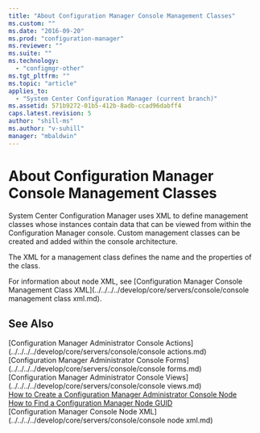 ```yaml
---
title: "About Configuration Manager Console Management Classes"
ms.custom: ""
ms.date: "2016-09-20"
ms.prod: "configuration-manager"
ms.reviewer: ""
ms.suite: ""
ms.technology: 
  - "configmgr-other"
ms.tgt_pltfrm: ""
ms.topic: "article"
applies_to: 
  - "System Center Configuration Manager (current branch)"
ms.assetid: 571b9272-01b5-412b-8adb-ccad96dabff4
caps.latest.revision: 5
author: "shill-ms"
ms.author: "v-suhill"
manager: "mbaldwin"
---
```

# About Configuration Manager Console Management Classes
System Center Configuration Manager uses XML to define management classes whose instances contain data that can be viewed from within the Configuration Manager console. Custom management classes can be created and added within the console architecture.  
  
 The XML for a management class defines the name and the properties of the class.  
  
 For information about node XML, see [Configuration Manager Console Management Class XML](../../../../develop/core/servers/console/console management class xml.md).  
  
## See Also  
 [Configuration Manager Administrator Console Actions](../../../../develop/core/servers/console/console actions.md)   
 [Configuration Manager Administrator Console Forms](../../../../develop/core/servers/console/console forms.md)   
 [Configuration Manager Administrator Console Views](../../../../develop/core/servers/console/console views.md)   
 [How to Create a Configuration Manager Administrator Console Node](../../../../develop/core/servers/console/how-to-create-a-configuration-manager-console-node.md)   
 [How to Find a Configuration Manager Node GUID](../../../../develop/core/servers/console/how-to-find-a-configuration-manager-console-node-guid.md)   
 [Configuration Manager Console Node XML](../../../../develop/core/servers/console/console node xml.md)